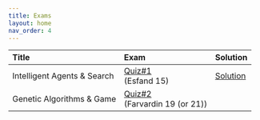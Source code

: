 ```yaml
---
title: Exams
layout: home
nav_order: 4
---
```


| Title                       | Exam        | Solution |
|:----------------------------|:------------|:---------|
| Intelligent Agents & Search | [Quiz#1](https://drive.google.com/file/d/1F2nJWSsehjhFSKxIQb3pmK3AdORzjYvV/view?usp=share_link) <br> (Esfand 15) | [Solution](https://drive.google.com/file/d/1eW2dXURK74XdDfRI1lWhexvQC0KmXzaF/view?usp=share_link) |
| Genetic Algorithms & Game   | [Quiz#2]() <br> (Farvardin 19 (or 21)) | |